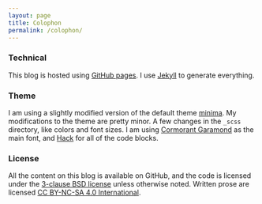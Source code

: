 ```yaml
---
layout: page
title: Colophon
permalink: /colophon/
---
```


### Technical

This blog is hosted using [GitHub pages](https://pages.github.com). I use
[Jekyll](https://jekyllrb.com) to generate everything.

### Theme

I am using a slightly modified version of the default theme [minima](https://github.com/jekyll/minima).
My modifications to the theme are pretty minor. A few changes in the `_scss`
directory, like colors and font sizes. I am using [Cormorant
Garamond](https://fonts.google.com/specimen/Cormorant+Garamond) as the main
font, and [Hack](https://github.com/source-foundry/Hack) for all of the code
blocks.

### License

All the content on this blog is available on GitHub, and the code is licensed
under the [3-clause BSD
license](https://www.tldrlegal.com/license/bsd-3-clause-license-revised) unless
otherwise noted. Written prose are licensed [CC BY-NC-SA 4.0
International](https://creativecommons.org/licenses/by-nc-sa/4.0/).
